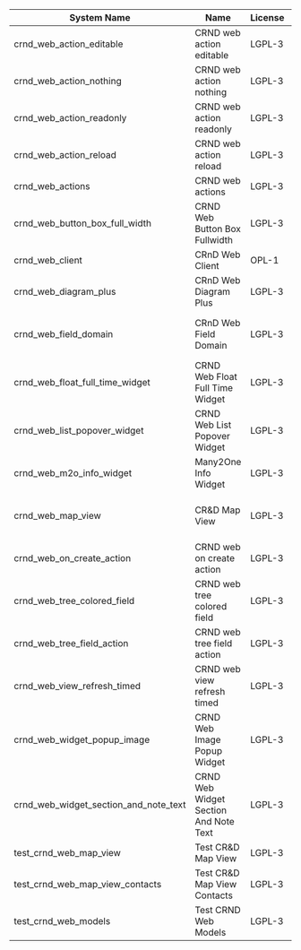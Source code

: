 | System Name | Name | License | Version | Summary | Price |
|---|---|---|---|---|---|
| crnd_web_action_editable | CRND web action editable | LGPL-3 | 13.0.0.5.0 |  |  |
| crnd_web_action_nothing | CRND web action nothing | LGPL-3 | 13.0.0.4.0 |  |  |
| crnd_web_action_readonly | CRND web action readonly | LGPL-3 | 13.0.0.5.0 |  |  |
| crnd_web_action_reload | CRND web action reload | LGPL-3 | 13.0.0.5.0 |  |  |
| crnd_web_actions | CRND web actions | LGPL-3 | 13.0.0.4.0 |  |  |
| crnd_web_button_box_full_width | CRND Web Button Box Fullwidth | LGPL-3 | 13.0.0.4.0 | Button_box at the top of the form |  |
| crnd_web_client | CRnD Web Client | OPL-1 | 13.0.1.6.0 | Web Client Extention |  |
| crnd_web_diagram_plus | CRnD Web Diagram Plus | LGPL-3 | 13.0.0.13.0 | Odoo Web Diagram view by CRnD. |  |
| crnd_web_field_domain | CRnD Web Field Domain | LGPL-3 | 13.0.0.3.0 | Web Field Domain by CRnD allows create computed field domains. |  |
| crnd_web_float_full_time_widget | CRND Web Float Full Time Widget | LGPL-3 | 13.0.0.5.0 | Float Time Duration Widget |  |
| crnd_web_list_popover_widget | CRND Web List Popover Widget | LGPL-3 | 13.0.0.8.0 | Tooltips message for text fields on tree view. |  |
| crnd_web_m2o_info_widget | Many2One Info Widget | LGPL-3 | 13.0.0.9.0 | Many2One Info Widget |  |
| crnd_web_map_view | CR&D Map View | LGPL-3 | 13.0.0.3.0 | This technical module provides view that allows to display objects on the map |  |
| crnd_web_on_create_action | CRND web on create action | LGPL-3 | 13.0.0.4.0 | Make it possible to use wizards to create records |  |
| crnd_web_tree_colored_field | CRND web tree colored field | LGPL-3 | 13.0.0.6.0 |  |  |
| crnd_web_tree_field_action | CRND web tree field action | LGPL-3 | 13.0.0.7.0 |  |  |
| crnd_web_view_refresh_timed | CRND web view refresh timed | LGPL-3 | 13.0.0.5.0 |  |  |
| crnd_web_widget_popup_image | CRND Web Image Popup Widget | LGPL-3 | 13.0.0.5.0 | Popup images from the binary fields |  |
| crnd_web_widget_section_and_note_text | CRND Web Widget Section And Note Text | LGPL-3 | 13.0.0.1.0 | Makes the standard section_and_note_text widget compatible with CRND Web List Popover Widget. |  |
| test_crnd_web_map_view | Test CR&D Map View | LGPL-3 | 13.0.0.3.0 |  |  |
| test_crnd_web_map_view_contacts | Test CR&D Map View Contacts | LGPL-3 | 13.0.0.3.0 |  |  |
| test_crnd_web_models | Test CRND Web Models | LGPL-3 | 13.0.0.13.0 | Module for testing web addons. |  |
